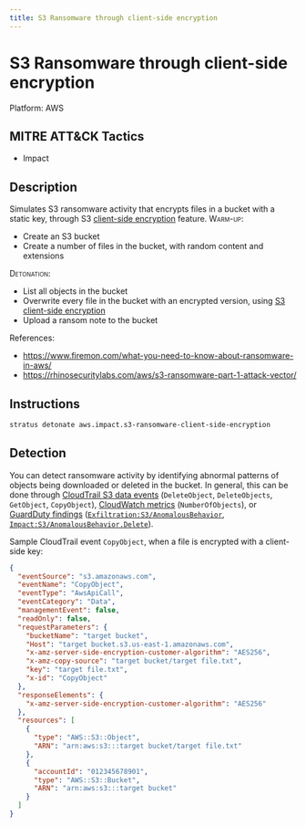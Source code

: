 ```yaml
---
title: S3 Ransomware through client-side encryption
---
```


# S3 Ransomware through client-side encryption




Platform: AWS

## MITRE ATT&CK Tactics


- Impact

## Description


Simulates S3 ransomware activity that encrypts files in a bucket with a static key, through S3 [client-side encryption](https://docs.aws.amazon.com/AmazonS3/latest/userguide/UsingClientSideEncryption.html) feature.
<span style="font-variant: small-caps;">Warm-up</span>: 

- Create an S3 bucket
- Create a number of files in the bucket, with random content and extensions

<span style="font-variant: small-caps;">Detonation</span>: 

- List all objects in the bucket
- Overwrite every file in the bucket with an encrypted version, using [S3 client-side encryption](https://docs.aws.amazon.com/AmazonS3/latest/userguide/UsingClientSideEncryption.html)
- Upload a ransom note to the bucket

References:

- https://www.firemon.com/what-you-need-to-know-about-ransomware-in-aws/
- https://rhinosecuritylabs.com/aws/s3-ransomware-part-1-attack-vector/


## Instructions

```bash title="Detonate with Stratus Red Team"
stratus detonate aws.impact.s3-ransomware-client-side-encryption
```
## Detection


You can detect ransomware activity by identifying abnormal patterns of objects being downloaded or deleted in the bucket. 
In general, this can be done through [CloudTrail S3 data events](https://docs.aws.amazon.com/AmazonS3/latest/userguide/cloudtrail-logging-s3-info.html#cloudtrail-object-level-tracking) (<code>DeleteObject</code>, <code>DeleteObjects</code>, <code>GetObject</code>, <code>CopyObject</code>),
[CloudWatch metrics](https://docs.aws.amazon.com/AmazonS3/latest/userguide/metrics-dimensions.html#s3-request-cloudwatch-metrics) (<code>NumberOfObjects</code>),
or [GuardDuty findings](https://docs.aws.amazon.com/guardduty/latest/ug/guardduty_finding-types-active.html) (<code>[Exfiltration:S3/AnomalousBehavior](https://docs.aws.amazon.com/guardduty/latest/ug/guardduty_finding-types-s3.html#exfiltration-s3-anomalousbehavior)</code>, <code>[Impact:S3/AnomalousBehavior.Delete](https://docs.aws.amazon.com/guardduty/latest/ug/guardduty_finding-types-s3.html#impact-s3-anomalousbehavior-delete)</code>).

Sample CloudTrail event <code>CopyObject</code>, when a file is encrypted with a client-side key:

```json hl_lines="3 9 11 12"
{
  "eventSource": "s3.amazonaws.com",
  "eventName": "CopyObject",
  "eventType": "AwsApiCall",
  "eventCategory": "Data",
  "managementEvent": false,
  "readOnly": false,
  "requestParameters": {
    "bucketName": "target bucket",
    "Host": "target bucket.s3.us-east-1.amazonaws.com",
    "x-amz-server-side-encryption-customer-algorithm": "AES256",
    "x-amz-copy-source": "target bucket/target file.txt",
    "key": "target file.txt",
    "x-id": "CopyObject"
  },
  "responseElements": {
    "x-amz-server-side-encryption-customer-algorithm": "AES256"
  },
  "resources": [
    {
      "type": "AWS::S3::Object",
      "ARN": "arn:aws:s3:::target bucket/target file.txt"
    },
    {
      "accountId": "012345678901",
      "type": "AWS::S3::Bucket",
      "ARN": "arn:aws:s3:::target bucket"
    }
  ]
}
```


